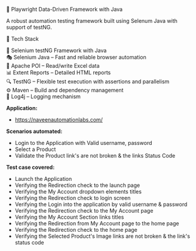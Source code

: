 🚀 Playwright Data-Driven Framework with Java  

A robust automation testing framework built using Selenum Java with support of testNG.  

🧰 Tech Stack  

🚀 Selenium testNG Framework with Java  
🎭 Selenium Java – Fast and reliable browser automation  
📗 Apache POI – Read/write Excel data  
📊 Extent Reports – Detailed HTML reports  
🔍 TestNG – Flexible test execution with assertions and parallelism  
⚙️ Maven – Build and dependency management  
📜 Log4j – Logging mechanism

**Application:**
- https://naveenautomationlabs.com/

**Scenarios automated:**
- Login to the Application with Valid username, password
- Select a Product
- Validate the Product link's are not broken & the links Status Code

**Test case covered:**
- Launch the Application
- Verifying the Redirection check to the launch page
- Verifying the My Account dropdown elements titles
- Verifying the Redirection check to login screen
- Verifying the Login into the application by valid username & password
- Verifying the Redirection check to the My Account page
- Verifying the My Account Section links titles
- Verifying the Redirection from My Account page to the home page
- Verifying the Redirection check to the home page
- Verifying the Selected Product's Image links are not broken & the link's status code

